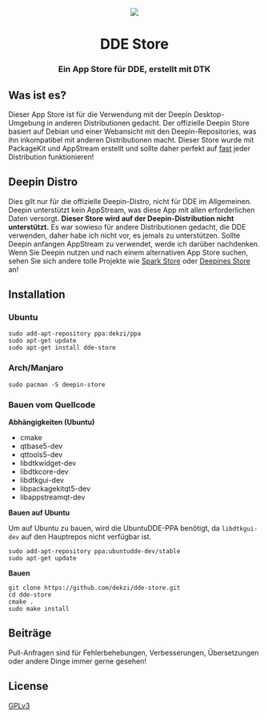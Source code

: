 <p align="center"><img src="https://user-images.githubusercontent.com/56656996/99621835-b2d8dc80-29dd-11eb-8183-987e80f8b3a7.png"></p>
<h1 align="center">DDE Store</h1>
<h3 align="center">Ein App Store für DDE, erstellt mit DTK</h3>

## Was ist es?

Dieser App Store ist für die Verwendung mit der Deepin Desktop-Umgebung in anderen Distributionen gedacht. Der offizielle Deepin Store basiert auf Debian und einer Webansicht mit den Deepin-Repositories, was ihn inkompatibel mit anderen Distributionen macht. Dieser Store wurde mit PackageKit und AppStream erstellt und sollte daher perfekt auf [fast](#deepin-distro) jeder Distribution funktionieren!

## Deepin Distro

Dies gilt nur für die offizielle Deepin-Distro, nicht für DDE im Allgemeinen. Deepin unterstützt kein AppStream, was diese App mit allen erforderlichen Daten versorgt. **Dieser Store wird auf der Deepin-Distribution nicht unterstützt.** Es war sowieso für andere Distributionen gedacht, die DDE verwenden, daher habe ich nicht vor, es jemals zu unterstützen. Sollte Deepin anfangen AppStream zu verwendet, werde ich darüber nachdenken. Wenn Sie Deepin nutzen und nach einem alternativen App Store suchen, sehen Sie sich andere tolle Projekte wie [Spark Store](https://www.spark-app.store) oder [Deepines Store](https://deepines.com) an!

## Installation
### Ubuntu
```
sudo add-apt-repository ppa:dekzi/ppa
sudo apt-get update
sudo apt-get install dde-store
```

### Arch/Manjaro
```
sudo pacman -S deepin-store
```

### Bauen vom Quellcode
**Abhängigkeiten (Ubuntu)**
- cmake
- qtbase5-dev
- qttools5-dev
- libdtkwidget-dev
- libdtkcore-dev
- libdtkgui-dev
- libpackagekitqt5-dev
- libappstreamqt-dev

**Bauen auf Ubuntu**

Um auf Ubuntu zu bauen, wird die UbuntuDDE-PPA benötigt, da `libdtkgui-dev` auf den Hauptrepos nicht verfügbar ist.
```
sudo add-apt-repository ppa:ubuntudde-dev/stable
sudo apt-get update
```

**Bauen**
```
git clone https://github.com/dekzi/dde-store.git
cd dde-store
cmake .
sudo make install
```

## Beiträge
Pull-Anfragen sind für Fehlerbehebungen, Verbesserungen, Übersetzungen oder andere Dinge immer gerne gesehen!

## License
[GPLv3](../../LICENSE)
